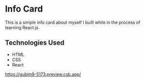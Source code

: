 # Info Card

This is a simple info card about myself I built while in the process of learning React.js.

## Technologies Used

- HTML
- CSS
- React

<https://gubim9-5173.preview.csb.app/>
